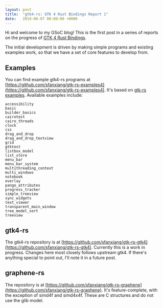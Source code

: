 ```yaml
---
layout: post
title:  "gtk4-rs: GTK 4 Rust Bindings Report 1"
date:   2019-06-07 00:00:00 +0000
---
```


Hi and welcome to my GSoC blog! This is the first post in a series of reports on the progress of [GTK 4 Rust Bindings](https://summerofcode.withgoogle.com/projects/#5172521249275904).

The initial development is driven by making simple programs and existing examples work, so that we have a set of core features to develop from.

## Examples

You can find example gtk4-rs programs at [https://github.com/sfanxiang/gtk-rs-examples4](https://github.com/sfanxiang/gtk-rs-examples4). It's based on [gtk-rs examples](https://github.com/gtk-rs/examples). Available examples include:
```
accessibility
basic
builder_basics
cairotest
cairo_threads
clock
css
drag_and_drop
drag_and_drop_textview
grid
gtktest
listbox_model
list_store
menu_bar
menu_bar_system
multithreading_context
multi_windows
notebook
overlay
pango_attributes
progress_tracker
simple_treeview
sync_widgets
text_viewer
transparent_main_window
tree_model_sort
treeview
```

## gtk4-rs

The gtk4-rs repository is at [https://github.com/sfanxiang/gtk-rs-gtk4](https://github.com/sfanxiang/gtk-rs-gtk4). Currently this is a work in progress. Changes here most closely follows upstream gtk4. If there's anything special to point out, I'll note it in a future post.

## graphene-rs

The repository is at [https://github.com/sfanxiang/gtk-rs-graphene](https://github.com/sfanxiang/gtk-rs-graphene). It's feature-complete, with the exception of simd4f and simd4x4f. These are C structures and do not use the glib model.
